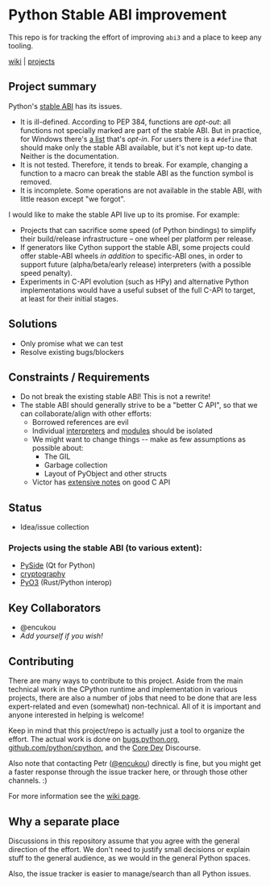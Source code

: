 # Python Stable ABI improvement

This repo is for tracking the effort of improving `abi3` and a place to keep any tooling.

[wiki](https://github.com/encukou/abi3/wiki/) | [projects](https://github.com/encukou/abi3/projects)

## Project summary

Python's [stable ABI](https://www.python.org/dev/peps/pep-0384/) has its issues.

* It is ill-defined. According to PEP 384, functions are *opt-out*: all functions not specially marked are part of the stable ABI. But in practice, for Windows there's [a list] that's *opt-in*. For users there is a `#define` that should make only the stable ABI available, but it's not kept up-to date. Neither is the documentation.
* It is not tested. Therefore, it tends to break. For example, changing a function to a macro can break the stable ABI as the function symbol is removed.
* It is incomplete. Some operations are not available in the stable ABI, with little reason except "we forgot".

[a list]: https://github.com/python/cpython/blob/master/PC/python3dll.c

I would like to make the stable API live up to its promise. For example:

* Projects that can sacrifice some speed (of Python bindings) to simplify their build/release infrastructure – one wheel per platform per release.
* If generators like Cython support the stable ABI, some projects could offer stable-ABI wheels *in addition* to specific-ABI ones, in order to support future (alpha/beta/early release) interpreters (with a possible speed penalty).
* Experiments in C-API evolution (such as HPy) and alternative Python implementations would have a useful subset of the full C-API to target, at least for their initial stages.

## Solutions

* Only promise what we can test
* Resolve existing bugs/blockers

## Constraints / Requirements

* Do not break the existing stable ABI! This is not a rewrite!
* The stable ABI should generally strive to be a "better C API", so that we can collaborate/align with other efforts:
  * Borrowed references are evil
  * Individual [interpreters](https://github.com/ericsnowcurrently/multi-core-python) and [modules](https://www.python.org/dev/peps/pep-0630/) should be isolated
  * We might want to change things -- make as few assumptions as possible about:
    * The GIL
    * Garbage collection
    * Layout of PyObject and other structs
  * Victor has [extensive notes](https://pythoncapi.readthedocs.io/bad_api.html) on good C API

## Status

* Idea/issue collection

### Projects using the stable ABI (to various extent):

* [PySide](https://pypi.org/project/PySide6/) (Qt for Python)
* [cryptography](https://pypi.org/project/cryptography)
* [PyO3](https://pyo3.rs/v0.10.1/) (Rust/Python interop)

## Key Collaborators

* @encukou
* *Add yourself if you wish!*

## Contributing

There are many ways to contribute to this project.
Aside from the main technical work in the CPython runtime and implementation in various projects, there are also a number of jobs that need to be done that are less expert-related and even (somewhat) non-technical.
All of it is important and anyone interested in helping is welcome!

Keep in mind that this project/repo is actually just a tool to organize the effort.
The actual work is done on [bugs.python.org](https://bugs.python.org/), [github.com/python/cpython](https://github.com/python/cpython/), and the [Core Dev](https://discuss.python.org/c/core-dev/23) Discourse.

Also note that contacting Petr ([@encukou](https://github.com/encukou)) directly is fine, but you might get a faster response through the issue tracker here, or through those other channels. :)

For more information see the [wiki page](https://github.com/ericsnowcurrently/multi-core-python/wiki/9-%22How-Can-I-Help%3F%22).

## Why a separate place

Discussions in this repository assume that you agree with the general direction of the effort.
We don't need to justify small decisions or explain stuff to the general audience, as we would in the general Python spaces.

Also, the issue tracker is easier to manage/search than all Python issues.
